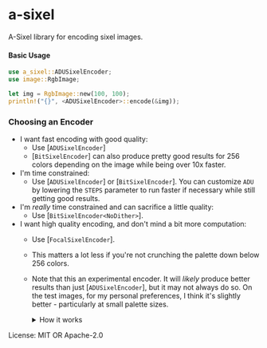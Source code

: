 # a-sixel

A-Sixel library for encoding sixel images.

#### Basic Usage

```rust
use a_sixel::ADUSixelEncoder;
use image::RgbImage;

let img = RgbImage::new(100, 100);
println!("{}", <ADUSixelEncoder>::encode(&img));
```

### Choosing an Encoder
- I want fast encoding with good quality:
  - Use [`ADUSixelEncoder`]
  - [`BitSixelEncoder`] can also produce pretty good results for 256 colors
    depending on the image while being over 10x faster.
- I'm time constrained:
  - Use [`ADUSixelEncoder`] or [`BitSixelEncoder`]. You can customize `ADU`
    by lowering the `STEPS` parameter to run faster if necessary while still
    getting good results.
- I'm _really_ time constrained and can sacrifice a little quality:
  - Use [`BitSixelEncoder<NoDither>`].
- I want high quality encoding, and don't mind a bit more computation:
  - Use [`FocalSixelEncoder`].
  - This matters a lot less if you're not crunching the palette down below
    256 colors.
  - Note that this an experimental encoder. It will *likely* produce better
    results than just [`ADUSixelEncoder`], but it may not always do so. On
    the test images, for my personal preferences, I think it's slightly
    better - particularly at small palette sizes.

    <details>
    <summary>How it works</summary>

    Under the hood, it is a modified version of the `ADUSixelEncoder`
    that uses a weighted selection algorithm for its sample pixels. These
    weights are determined based on saliency maps and measures of
    statistical noise in the image.

    In addition to the weighted selection, the distance metric used to
    determine which cluster to place a pixel into also incorporates the
    weight. Similar pixels with different weights will be nudged towards
    clusters with similar weights. This is a mild effect, but it seems
    to improve things over basic clustering when there are a lot of similar
    colors in an image.

    </details>

License: MIT OR Apache-2.0